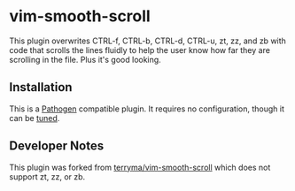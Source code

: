 # vim-smooth-scroll

This plugin overwrites CTRL-f, CTRL-b, CTRL-d, CTRL-u, zt, zz, and zb with code that scrolls the lines fluidly to help the user know how far they are scrolling in the file.  Plus it's good looking.

## Installation

This is a [Pathogen] compatible plugin.  It requires no configuration, though it can be [tuned].

## Developer Notes

This plugin was forked from [terryma/vim-smooth-scroll](https://github.com/terryma/vim-smooth-scroll) which does not support zt, zz, or zb.

[terryma/vim-smooth-scroll]:http://github.com/terryma/vim-smooth-scroll
[Pathogen]:http://github.com/tpope/vim-pathogen
[tuned]:https://github.com/cskeeters/vim-smooth-scroll/blob/master/doc/smooth_scroll.txt
